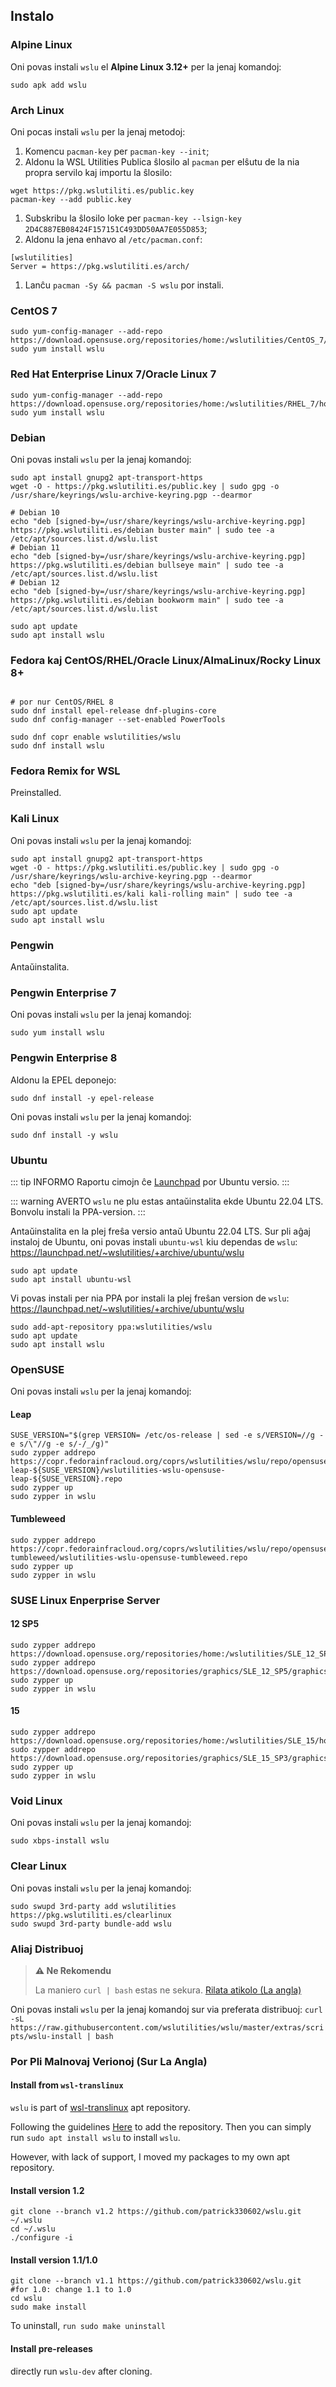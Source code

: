 ## Instalo

### Alpine Linux

Oni povas instali `wslu` el **Alpine Linux 3.12+** per la jenaj komandoj:

```
sudo apk add wslu
```

### Arch Linux

Oni pocas instali `wslu` per la jenaj metodoj:
1. Komencu `pacman-key` per `pacman-key --init`;
2. Aldonu la WSL Utilities Publica ŝlosilo al `pacman` per elŝutu de la nia propra servilo kaj importu la ŝlosilo:
```
wget https://pkg.wslutiliti.es/public.key
pacman-key --add public.key
```
1. Subskribu la ŝlosilo loke per `pacman-key --lsign-key 2D4C887EB08424F157151C493DD50AA7E055D853`;
2. Aldonu la jena enhavo al `/etc/pacman.conf`:
```
[wslutilities]
Server = https://pkg.wslutiliti.es/arch/
```
1. Lanĉu `pacman -Sy && pacman -S wslu` por instali.

### CentOS 7
```
sudo yum-config-manager --add-repo https://download.opensuse.org/repositories/home:/wslutilities/CentOS_7/home:wslutilities.repo
sudo yum install wslu
```

### Red Hat Enterprise Linux 7/Oracle Linux 7
```
sudo yum-config-manager --add-repo https://download.opensuse.org/repositories/home:/wslutilities/RHEL_7/home:wslutilities.repo
sudo yum install wslu
```


### Debian

Oni povas instali `wslu` per la jenaj komandoj:

```
sudo apt install gnupg2 apt-transport-https
wget -O - https://pkg.wslutiliti.es/public.key | sudo gpg -o /usr/share/keyrings/wslu-archive-keyring.pgp --dearmor

# Debian 10
echo "deb [signed-by=/usr/share/keyrings/wslu-archive-keyring.pgp] https://pkg.wslutiliti.es/debian buster main" | sudo tee -a /etc/apt/sources.list.d/wslu.list
# Debian 11
echo "deb [signed-by=/usr/share/keyrings/wslu-archive-keyring.pgp] https://pkg.wslutiliti.es/debian bullseye main" | sudo tee -a /etc/apt/sources.list.d/wslu.list
# Debian 12
echo "deb [signed-by=/usr/share/keyrings/wslu-archive-keyring.pgp] https://pkg.wslutiliti.es/debian bookworm main" | sudo tee -a /etc/apt/sources.list.d/wslu.list

sudo apt update
sudo apt install wslu
```

### Fedora kaj CentOS/RHEL/Oracle Linux/AlmaLinux/Rocky Linux 8+

```

# por nur CentOS/RHEL 8
sudo dnf install epel-release dnf-plugins-core
sudo dnf config-manager --set-enabled PowerTools

sudo dnf copr enable wslutilities/wslu
sudo dnf install wslu
```

### Fedora Remix for WSL

Preinstalled.

### Kali Linux

Oni povas instali `wslu` per la jenaj komandoj:

```
sudo apt install gnupg2 apt-transport-https
wget -O - https://pkg.wslutiliti.es/public.key | sudo gpg -o /usr/share/keyrings/wslu-archive-keyring.pgp --dearmor
echo "deb [signed-by=/usr/share/keyrings/wslu-archive-keyring.pgp] https://pkg.wslutiliti.es/kali kali-rolling main" | sudo tee -a /etc/apt/sources.list.d/wslu.list
sudo apt update
sudo apt install wslu
```

### Pengwin

Antaŭinstalita.

### Pengwin Enterprise 7

Oni povas instali `wslu` per la jenaj komandoj:

```
sudo yum install wslu
```

### Pengwin Enterprise 8

Aldonu la EPEL deponejo:
```
sudo dnf install -y epel-release
```
Oni povas instali `wslu` per la jenaj komandoj:

```
sudo dnf install -y wslu
```

### Ubuntu

::: tip INFORMO
Raportu cimojn ĉe [Launchpad](https://bugs.launchpad.net/ubuntu/+source/wslu) por Ubuntu versio.
:::

::: warning AVERTO
`wslu` ne plu estas antaŭinstalita ekde Ubuntu 22.04 LTS. Bonvolu instali la PPA-version.
:::

Antaŭinstalita en la plej freŝa versio antaŭ Ubuntu 22.04 LTS. Sur pli aĝaj instaloj de Ubuntu, oni povas instali `ubuntu-wsl` kiu dependas de `wslu`: <https://launchpad.net/~wslutilities/+archive/ubuntu/wslu>

```
sudo apt update
sudo apt install ubuntu-wsl
```

Vi povas instali per nia PPA por instali la plej freŝan version de `wslu`: <https://launchpad.net/~wslutilities/+archive/ubuntu/wslu>

```
sudo add-apt-repository ppa:wslutilities/wslu
sudo apt update
sudo apt install wslu
```

### OpenSUSE

Oni povas instali `wslu` per la jenaj komandoj:

#### Leap

```
SUSE_VERSION="$(grep VERSION= /etc/os-release | sed -e s/VERSION=//g -e s/\"//g -e s/-/_/g)"
sudo zypper addrepo https://copr.fedorainfracloud.org/coprs/wslutilities/wslu/repo/opensuse-leap-${SUSE_VERSION}/wslutilities-wslu-opensuse-leap-${SUSE_VERSION}.repo
sudo zypper up
sudo zypper in wslu
```

#### Tumbleweed

```
sudo zypper addrepo https://copr.fedorainfracloud.org/coprs/wslutilities/wslu/repo/opensuse-tumbleweed/wslutilities-wslu-opensuse-tumbleweed.repo
sudo zypper up
sudo zypper in wslu
```

### SUSE Linux Enperprise Server

#### 12 SP5

```
sudo zypper addrepo https://download.opensuse.org/repositories/home:/wslutilities/SLE_12_SP5/home:wslutilities.repo
sudo zypper addrepo https://download.opensuse.org/repositories/graphics/SLE_12_SP5/graphics.repo
sudo zypper up
sudo zypper in wslu
```

#### 15

```
sudo zypper addrepo https://download.opensuse.org/repositories/home:/wslutilities/SLE_15/home:wslutilities.repo
sudo zypper addrepo https://download.opensuse.org/repositories/graphics/SLE_15_SP3/graphics.repo
sudo zypper up
sudo zypper in wslu
```

### Void Linux

Oni povas instali `wslu` per la jenaj komandoj:

```
sudo xbps-install wslu
```

### Clear Linux

Oni povas instali `wslu` per la jenaj komandoj:

```
sudo swupd 3rd-party add wslutilities https://pkg.wslutiliti.es/clearlinux
sudo swupd 3rd-party bundle-add wslu
```

### Aliaj Distribuoj

> **⚠ Ne Rekomendu**
> 
> La maniero `curl | bash` estas ne sekura. [Rilata atikolo (La angla)](https://sandstorm.io/news/2015-09-24-is-curl-bash-insecure-pgp-verified-install)

Oni povas instali `wslu` per la jenaj komandoj sur via preferata distribuoj: `curl -sL https://raw.githubusercontent.com/wslutilities/wslu/master/extras/scripts/wslu-install | bash`

### Por Pli Malnovaj Verionoj (Sur La Angla)

#### Install from `wsl-translinux`

`wslu` is part of [wsl-translinux](https://github.com/cerebrate/wsl-translinux) apt repository. 

Following the guidelines [Here](https://github.com/cerebrate/wsl-translinux/blob/master/README.md) to add the repository. Then you can simply run `sudo apt install wslu` to install `wslu`.

However, with lack of support, I moved my packages to my own apt repository.

#### Install version 1.2

```
git clone --branch v1.2 https://github.com/patrick330602/wslu.git ~/.wslu
cd ~/.wslu
./configure -i
```

#### Install version 1.1/1.0
```
git clone --branch v1.1 https://github.com/patrick330602/wslu.git
#for 1.0: change 1.1 to 1.0
cd wslu
sudo make install
```

To uninstall, `run sudo make uninstall`

#### Install pre-releases

directly run `wslu-dev` after cloning.
